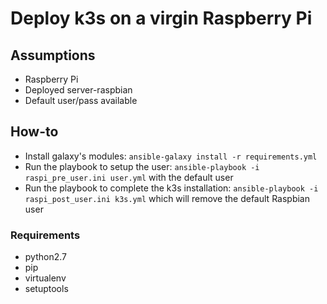 # Deploy k3s on a virgin Raspberry Pi
## Assumptions
- Raspberry Pi
- Deployed server-raspbian
- Default user/pass available

## How-to
- Install galaxy's modules: `ansible-galaxy install -r requirements.yml`
- Run the playbook to setup the user: `ansible-playbook -i raspi_pre_user.ini user.yml` with the default user
- Run the playbook to complete the k3s installation: `ansible-playbook -i raspi_post_user.ini k3s.yml` which will remove the default Raspbian user

### Requirements
- python2.7
- pip
- virtualenv
- setuptools
